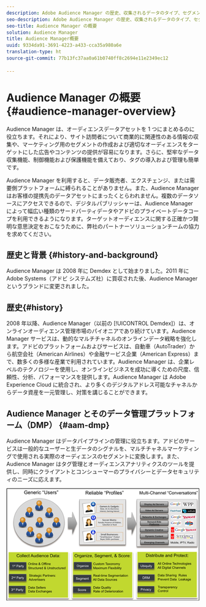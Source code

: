 ```yaml
---
description: Adobe Audience Manager の歴史、収集されるデータのタイプ、セグメント化、レポートなどに関する情報。
seo-description: Adobe Audience Manager の歴史、収集されるデータのタイプ、セグメント化、レポートなどに関する情報。
seo-title: Audience Manager の概要
solution: Audience Manager
title: Audience Manager概要
uuid: 9334da91-3691-4223-a433-cca35a980a6e
translation-type: ht
source-git-commit: 77b13fc37aa0a61b0740ff8c2694e11e2349ec12

---
```



# Audience Manager の概要 {#audience-manager-overview}

Audience Manager は、オーディエンスデータアセットを 1 つにまとめるのに役立ちます。それにより、サイト訪問者について商業的に関連性のある情報の収集や、マーケティング用のセグメントの作成および適切なオーディエンスをターゲットにした広告やコンテンツの提供が容易になります。さらに、堅牢なデータ収集機能、制御機能および保護機能を備えており、タグの導入および管理も簡単です。

Audience Manager を利用すると、データ販売者、エクスチェンジ、または需要側プラットフォームに縛られることがありません。また、Audience Manager はお客様の提携先のデータアセットにまったくとらわれません。複数のデータソースにアクセスできるので、デジタルパブリッシャーは、Audience Manager によって幅広い種類のサードパーティデータやアドビのプライベートデータコープを利用できるようになります。ターゲットオーディエンスに関する正確かつ賢明な意思決定をおこなうために、弊社のパートナーソリューションチームの協力を求めてください。

## 歴史と背景 {#history-and-background}

Audience Manager は 2008 年に Demdex として始まりました。2011 年に Adobe Systems（アドビ システムズ社）に買収された後、Audience Manager というブランドに変更されました。

## 歴史{#history}

2008 年以降、Audience Manager（以前の [!UICONTROL Demdex]）は、オンラインオーディエンス管理市場のパイオニアであり続けています。Audience Manager サービスは、動的なマルチチャネルのオンラインデータ戦略を強化します。アドビのプラットフォームおよびサービスは、自動車（AutoTrader）から航空会社（American Airlines）や金融サービス企業（American Express）まで、数多くの多様な産業で利用されています。Audience Manager は、企業レベルのテクノロジーを使用し、オンラインビジネスを成功に導くための尺度、信頼性、分析、パフォーマンスを提供します。Audience Manager は Adobe Experience Cloud に統合され、より多くのデジタルアドレス可能なチャネルからデータ資産を一元管理し、対策を講じることができます。

## Audience Manager とそのデータ管理プラットフォーム（DMP） {#aam-dmp}

Audience Manager はデータパイプラインの管理に役立ちます。アドビのサービスは一般的なユーザーと生データのシグナルを、マルチチャネルマーケティングで使用される実際のオーディエンスのセグメントに変換します。また、Audience Manager はタグ管理とオーディエンスアナリティクスのツールを提供し、同時にクライアントとコンシューマーのプライバシーとデータセキュリティのニーズに応えます。

![](assets/am_overview_80.png)
